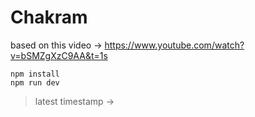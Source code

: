 # Chakram

based on this video -> https://www.youtube.com/watch?v=bSMZgXzC9AA&t=1s

```
npm install
npm run dev
```

> latest timestamp -> 